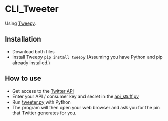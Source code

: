 
# CLI_Tweeter

Using [Tweepy](https://github.com/tweepy/tweepy).

## Installation

 - Download both files
 - Install Tweepy
`pip install tweepy`
(Assuming you have Python and pip already installed.)

## How to use

 - Get access to the [Twitter API](https:///developer.twitter.com/) 
 - Enter your API / consumer key and secret in the [api_stuff.py](https://github.com/TheFel0x/CLI_Tweeter/blob/master/api_stuff.py)
 - Run [tweeter.py](https://github.com/TheFel0x/CLI_Tweeter/blob/master/tweeter.py) with Python
 - The program will then open your web browser and ask you for the pin that Twitter generates for you.



